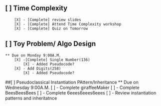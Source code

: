 ## [ ] Time Complexity
        [X] - [Complete] review slides
        [X] - [Complete] Attend Time Complexity workshop 
        [X] - [Complete] Quiz on Tomorrow

## [ ] Toy Problem/ Algo Design
    ** Due on Monday 9:00A.M.
        [X] -[Complete] Single Number(136)
            [X] - Added Pseudocode?
        [X] - Add Digits(258)
            [X] - Added Pseudocode?

##[ ] Pseudoclassical Instantiation PAttern/Inheritance
    ** Due on Wednesday 9:00A.M.
    [ ] - Complete giraffeeMaker
    [ ] - Complete BeesBeesBees
    [ ] - Complete 6eees6eees6eees
    [ ] - Review instantiation patterns and inheritatnce